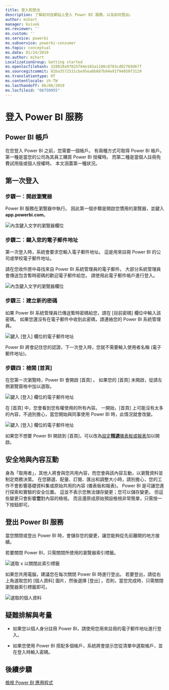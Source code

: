 ```yaml
---
title: 登入和登出
description: 了解如何在網站上登入 Power BI 服務，以及如何登出。
author: mihart
manager: kvivek
ms.reviewer: ''
ms.custom: ''
ms.service: powerbi
ms.subservice: powerbi-consumer
ms.topic: conceptual
ms.date: 01/24/2019
ms.author: mihart
LocalizationGroup: Getting started
ms.openlocfilehash: 328010a97825f84e103a1100c8783cd02769d67f
ms.sourcegitcommit: 81ba3572531cbe95ea0b887b94e91f94050f3129
ms.translationtype: HT
ms.contentlocale: zh-TW
ms.lasthandoff: 06/06/2019
ms.locfileid: "66750955"
---
```

# <a name="sign-in-to-power-bi-service"></a>登入 Power BI 服務

## <a name="power-bi-accounts"></a>Power BI 帳戶
在您登入 Power BI 之前，您需要一個帳戶。 有兩種方式可取得 Power BI 帳戶。 第一種是當您的公司為其員工購買 Power BI 授權時。 而第二種是當個人註冊免費試用版或個人授權時。 本文涵蓋第一種狀況。

## <a name="sign-in-for-the-first-time"></a>第一次登入

### <a name="step-one-open-a-browser"></a>步驟一：開啟瀏覽器
Power BI 服務在瀏覽器中執行。  因此第一個步驟是開啟您慣用的瀏覽器，並鍵入 **app.powerbi.com**。

![內含鍵入文字的瀏覽器欄位](media/end-user-sign-in/power-bi-sign-in.png)

### <a name="step-two-type-your-email-address"></a>步驟二：鍵入您的電子郵件地址
第一次登入時，系統會要求您輸入電子郵件地址。  這是用來註冊 Power BI 的公司或學校電子郵件地址。  

請在您收件匣中尋找來自 Power BI 系統管理員的電子郵件。 大部分系統管理員會傳送包含暫時密碼的歡迎電子郵件給您。 請使用此電子郵件帳戶進行登入。 

![內含鍵入文字的瀏覽器欄位](media/end-user-sign-in/power-bi-email2.png)


 
### <a name="step-three-create-a-new-password"></a>步驟三：建立新的密碼
如果 Power BI 系統管理員已傳送暫時密碼給您，請在 [目前密碼]  欄位中輸入該密碼。 如果您還沒有在電子郵件中收到此密碼，請連絡您的 Power BI 系統管理員。

![鍵入 [登入] 欄位的電子郵件地址](media/end-user-sign-in/power-bi-login2.png)

Power BI 將會記住您的認證，下一次登入時，您就不需要輸入使用者名稱 (電子郵件地址)。 

### <a name="step-four-review-your-home-page"></a>步驟四：檢閱 [首頁]
在您第一次瀏覽時，Power BI 會開啟 [首頁]  。 如果您的 [首頁]  未開啟，從請左側瀏覽窗格中加以選取。 

![鍵入 [登入] 欄位的電子郵件地址](media/end-user-sign-in/power-bi-home-select.png)

在 [首頁] 中，您會看到您有權使用的所有內容。 一開始，[首頁] 上可能沒有太多的內容，不過別擔心，當您開始與同事使用 Power BI 時，此情況就會改變。 

![鍵入 [登入] 欄位的電子郵件地址](media/end-user-sign-in/power-bi-home2.png)

如果您不想要 Power BI 開啟到 [首頁]，可以改為[設定**精選**儀表板或報表](end-user-featured.md)加以開啟。 

## <a name="safely-interact-with-content"></a>安全地與內容互動
身為「取用者」，其他人將會與您共用內容，而您會與該內容互動，以瀏覽資料並制定商務決策。  在您篩選、配量、訂閱、匯出和調整大小時，請別擔心，您的工作不會影響基礎資料集或原始共用的內容 (儀表板和報表)。 Power BI 是可讓您進行探索和實驗的安全位置。 這並不表示您無法儲存變更；您可以儲存變更。 但這些變更只會影響**您**對內容的檢視。 而且還原成原始預設檢視非常簡單，只需按一下按鈕即可。

## <a name="sign-out-of-power-bi-service"></a>登出 Power BI 服務
當您關閉或登出 Power BI 時，會儲存您的變更，讓您能夠從先前離開的地方接續。

若要關閉 Power BI，只需關閉所使用的瀏覽器索引標籤。 

![選取 x 以關閉此索引標籤](media/end-user-sign-in/power-bi-close.png) 

如果您共用電腦，建議您在每次關閉 Power BI 時進行登出。  若要登出，請從右上角選取您的 [個人資料] 圖片，然後選擇 [登出]  。否則，當您完成時，只需關閉瀏覽器索引標籤即可。

![選取的個人資料](media/end-user-sign-in/power-bi-sign-out.png) 

## <a name="troubleshooting-and-considerations"></a>疑難排解與考量
- 如果您以個人身分註冊 Power BI，請使用您用來註冊的電子郵件地址進行登入。

- 如果您使用 Power BI 搭配多個帳戶，系統將會提示您從清單中選取帳戶，並在登入時輸入密碼。 

## <a name="next-steps"></a>後續步驟
[檢視 Power BI 應用程式](end-user-app-view.md)
